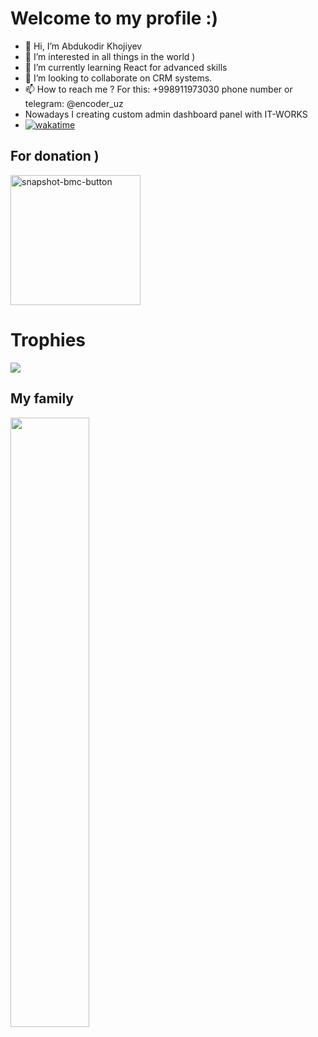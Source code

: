 # Welcome to my profile :)


- 👋 Hi, I’m Abdukodir Khojiyev
- 👀 I’m interested in all things in the world )
- 🌱 I’m currently learning React for advanced skills
- 🧐 I’m looking to collaborate on CRM systems.
- 📫 How to reach me ? For this: +998911973030 phone number or telegram: @encoder_uz
- Nowadays I creating custom admin dashboard panel with IT-WORKS
- [![wakatime](https://wakatime.com/badge/user/9214ced6-2049-4bb5-835b-1bc6d598f882.svg)](https://wakatime.com/@9214ced6-2049-4bb5-835b-1bc6d598f882)

## For donation )
<a href="buymeacoffee.com/encoderuz" target="_blank" rel="noreferrer"> <img width="208" alt="snapshot-bmc-button" src="https://github.com/encoderuz/encoderuz/assets/43345536/e5002e56-1775-4dea-8ea8-9da9e20f4cd4"> </a>



# Trophies

<p align="left">
  <img alig src="https://github-profile-trophy.vercel.app/?username=encoderuz&column=7&rank=SSS,SS,S,AAA,AA,A,B,C" />
</p>
                                                                                           

[//]: # (<a href="" target="_blank" rel="noreferrer"> <img src="" height="50" /> </a> )

## My family
<a href="https://it-works.uz" target="_blank" rel="noreferrer"> <img src="https://it-works.uz/Untitled-1.png" width="50%" /> </a>
